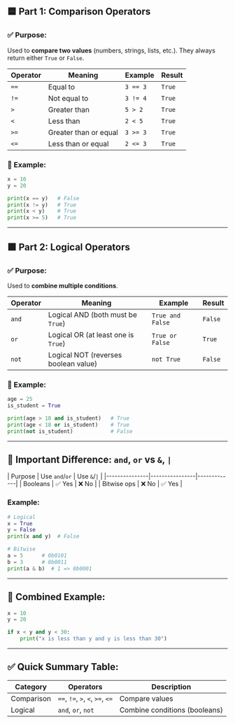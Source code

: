 ## 🟦 Part 1: **Comparison Operators**

### ✅ Purpose:

Used to **compare two values** (numbers, strings, lists, etc.). They always return either `True` or `False`.

| Operator | Meaning               | Example  | Result |
| -------- | --------------------- | -------- | ------ |
| `==`     | Equal to              | `3 == 3` | `True` |
| `!=`     | Not equal to          | `3 != 4` | `True` |
| `>`      | Greater than          | `5 > 2`  | `True` |
| `<`      | Less than             | `2 < 5`  | `True` |
| `>=`     | Greater than or equal | `3 >= 3` | `True` |
| `<=`     | Less than or equal    | `2 <= 3` | `True` |

### 📌 Example:

```python
x = 10
y = 20

print(x == y)   # False
print(x != y)   # True
print(x < y)    # True
print(x >= 5)   # True
```

---

## 🟩 Part 2: **Logical Operators**

### ✅ Purpose:

Used to **combine multiple conditions**.

| Operator | Meaning                              | Example          | Result  |
| -------- | ------------------------------------ | ---------------- | ------- |
| `and`    | Logical AND (both must be `True`)    | `True and False` | `False` |
| `or`     | Logical OR (at least one is `True`)  | `True or False`  | `True`  |
| `not`    | Logical NOT (reverses boolean value) | `not True`       | `False` |

### 📌 Example:

```python
age = 25
is_student = True

print(age > 18 and is_student)   # True
print(age < 18 or is_student)    # True
print(not is_student)            # False
```

---

## 🧠 Important Difference: `and`, `or` vs `&`, `|`

\| Purpose       | Use `and`/`or` | Use `&`/`|`     |
\|---------------|----------------|-------------|
\| Booleans      | ✅ Yes         | ❌ No        |
\| Bitwise ops   | ❌ No          | ✅ Yes       |

### Example:

```python
# Logical
x = True
y = False
print(x and y)  # False

# Bitwise
a = 5      # 0b0101
b = 3      # 0b0011
print(a & b)  # 1 => 0b0001
```

---

## 🧪 Combined Example:

```python
x = 10
y = 20

if x < y and y < 30:
    print("x is less than y and y is less than 30")
```

---

## ✅ Quick Summary Table:

| Category   | Operators                        | Description                   |
| ---------- | -------------------------------- | ----------------------------- |
| Comparison | `==`, `!=`, `>`, `<`, `>=`, `<=` | Compare values                |
| Logical    | `and`, `or`, `not`               | Combine conditions (booleans) |

